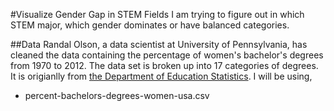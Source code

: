 #Visualize Gender Gap in STEM Fields
I am trying to figure out in which STEM major, which gender dominates or have balanced categories.

##Data
Randal Olson, a data scientist at University of Pennsylvania, has cleaned the data containing the percentage of women's bachelor's degrees 
from 1970 to 2012. The data set is broken up into 17 categories of degrees. It is origianlly from [the Department of Education Statistics](http://nces.ed.gov/programs/digest/2013menu_tables.asp). 
I will be using,
- percent-bachelors-degrees-women-usa.csv
